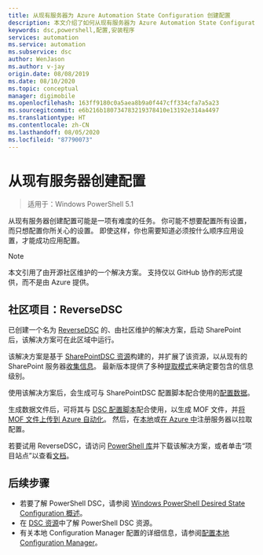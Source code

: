 ```yaml
---
title: 从现有服务器为 Azure Automation State Configuration 创建配置
description: 本文介绍了如何从现有服务器为 Azure Automation State Configuration 创建配置。
keywords: dsc,powershell,配置,安装程序
services: automation
ms.service: automation
ms.subservice: dsc
author: WenJason
ms.author: v-jay
origin.date: 08/08/2019
ms.date: 08/10/2020
ms.topic: conceptual
manager: digimobile
ms.openlocfilehash: 163ff9180c0a5aea8b9a0f447cff334cfa7a5a23
ms.sourcegitcommit: e6b216b180734783219378410e13192e314a4497
ms.translationtype: HT
ms.contentlocale: zh-CN
ms.lasthandoff: 08/05/2020
ms.locfileid: "87790073"
---
```

# <a name="create-configurations-from-existing-servers"></a>从现有服务器创建配置

> 适用于：Windows PowerShell 5.1

从现有服务器创建配置可能是一项有难度的任务。
你可能不想要配置所有设置，而只想配置你所关心的设置。
即使这样，你也需要知道必须按什么顺序应用设置，才能成功应用配置。

> [!NOTE]
> 本文引用了由开源社区维护的一个解决方案。
> 支持仅以 GitHub 协作的形式提供，而不是由 Azure 提供。

## <a name="community-project-reversedsc"></a>社区项目：ReverseDSC

已创建一个名为 [ReverseDSC](https://github.com/microsoft/reversedsc) 的、由社区维护的解决方案，启动 SharePoint 后，该解决方案可在此区域中运行。

该解决方案是基于 [SharePointDSC 资源](https://github.com/powershell/sharepointdsc)构建的，并扩展了该资源，以从现有的 SharePoint 服务器[收集信息](https://github.com/Microsoft/sharepointDSC.reverse#how-to-use)。
最新版本提供了多种[提取模式](https://github.com/Microsoft/SharePointDSC.Reverse/wiki/Extraction-Modes)来确定要包含的信息级别。

使用该解决方案后，会生成可与 SharePointDSC 配置脚本配合使用的[配置数据](https://github.com/Microsoft/sharepointDSC.reverse#configuration-data)。

生成数据文件后，可将其与 [DSC 配置脚本](https://docs.microsoft.com/powershell/scripting/dsc/overview/overview)配合使用，以生成 MOF 文件，并[将 MOF 文件上传到 Azure 自动化](./tutorial-configure-servers-desired-state.md#create-and-upload-a-configuration-to-azure-automation)。
然后，在[本地](./automation-dsc-onboarding.md#enable-physicalvirtual-linux-machines)或[在 Azure 中](./automation-dsc-onboarding.md#enable-azure-vms)注册服务器以拉取配置。

若要试用 ReverseDSC，请访问 [PowerShell 库](https://www.powershellgallery.com/packages/ReverseDSC/)并下载该解决方案，或者单击“项目站点”以查看[文档](https://github.com/Microsoft/sharepointDSC.reverse)。

## <a name="next-steps"></a>后续步骤

- 若要了解 PowerShell DSC，请参阅 [Windows PowerShell Desired State Configuration 概述](https://docs.microsoft.com/powershell/scripting/dsc/overview/overview)。
- 在 [DSC 资源](https://docs.microsoft.com/powershell/scripting/dsc/resources/resources)中了解 PowerShell DSC 资源。
- 有关本地 Configuration Manager 配置的详细信息，请参阅[配置本地 Configuration Manager](https://docs.microsoft.com/powershell/scripting/dsc/managing-nodes/metaconfig)。